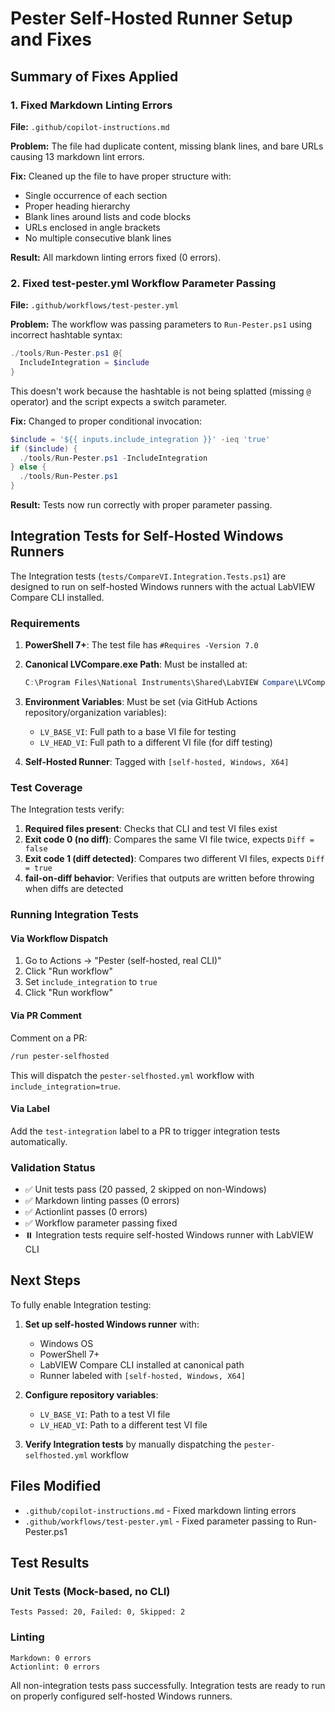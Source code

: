 # Pester Self-Hosted Runner Setup and Fixes

## Summary of Fixes Applied

### 1. Fixed Markdown Linting Errors

**File:** `.github/copilot-instructions.md`

**Problem:** The file had duplicate content, missing blank lines, and bare URLs causing 13 markdown lint errors.

**Fix:** Cleaned up the file to have proper structure with:

- Single occurrence of each section
- Proper heading hierarchy
- Blank lines around lists and code blocks
- URLs enclosed in angle brackets
- No multiple consecutive blank lines

**Result:** All markdown linting errors fixed (0 errors).

### 2. Fixed test-pester.yml Workflow Parameter Passing

**File:** `.github/workflows/test-pester.yml`

**Problem:** The workflow was passing parameters to `Run-Pester.ps1` using incorrect hashtable syntax:

```powershell
./tools/Run-Pester.ps1 @{
  IncludeIntegration = $include
}
```

This doesn't work because the hashtable is not being splatted (missing `@` operator) and the script expects a switch parameter.

**Fix:** Changed to proper conditional invocation:

```powershell
$include = '${{ inputs.include_integration }}' -ieq 'true'
if ($include) {
  ./tools/Run-Pester.ps1 -IncludeIntegration
} else {
  ./tools/Run-Pester.ps1
}
```

**Result:** Tests now run correctly with proper parameter passing.

## Integration Tests for Self-Hosted Windows Runners

The Integration tests (`tests/CompareVI.Integration.Tests.ps1`) are designed to run on self-hosted Windows runners with the actual LabVIEW Compare CLI installed.

### Requirements

1. **PowerShell 7+**: The test file has `#Requires -Version 7.0`

2. **Canonical LVCompare.exe Path**: Must be installed at:

   ```powershell
   C:\Program Files\National Instruments\Shared\LabVIEW Compare\LVCompare.exe
   ```

3. **Environment Variables**: Must be set (via GitHub Actions repository/organization variables):
   - `LV_BASE_VI`: Full path to a base VI file for testing
   - `LV_HEAD_VI`: Full path to a different VI file (for diff testing)

4. **Self-Hosted Runner**: Tagged with `[self-hosted, Windows, X64]`

### Test Coverage

The Integration tests verify:

1. **Required files present**: Checks that CLI and test VI files exist
2. **Exit code 0 (no diff)**: Compares the same VI file twice, expects `Diff = false`
3. **Exit code 1 (diff detected)**: Compares two different VI files, expects `Diff = true`
4. **fail-on-diff behavior**: Verifies that outputs are written before throwing when diffs are detected

### Running Integration Tests

#### Via Workflow Dispatch

1. Go to Actions → "Pester (self-hosted, real CLI)"
2. Click "Run workflow"
3. Set `include_integration` to `true`
4. Click "Run workflow"

#### Via PR Comment

Comment on a PR:

```bash
/run pester-selfhosted
```

This will dispatch the `pester-selfhosted.yml` workflow with `include_integration=true`.

#### Via Label

Add the `test-integration` label to a PR to trigger integration tests automatically.

### Validation Status

- ✅ Unit tests pass (20 passed, 2 skipped on non-Windows)
- ✅ Markdown linting passes (0 errors)
- ✅ Actionlint passes (0 errors)
- ✅ Workflow parameter passing fixed
- ⏸️ Integration tests require self-hosted Windows runner with LabVIEW CLI

## Next Steps

To fully enable Integration testing:

1. **Set up self-hosted Windows runner** with:
   - Windows OS
   - PowerShell 7+
   - LabVIEW Compare CLI installed at canonical path
   - Runner labeled with `[self-hosted, Windows, X64]`

2. **Configure repository variables**:
   - `LV_BASE_VI`: Path to a test VI file
   - `LV_HEAD_VI`: Path to a different test VI file

3. **Verify Integration tests** by manually dispatching the `pester-selfhosted.yml` workflow

## Files Modified

- `.github/copilot-instructions.md` - Fixed markdown linting errors
- `.github/workflows/test-pester.yml` - Fixed parameter passing to Run-Pester.ps1

## Test Results

### Unit Tests (Mock-based, no CLI)

```text
Tests Passed: 20, Failed: 0, Skipped: 2
```

### Linting

```text
Markdown: 0 errors
Actionlint: 0 errors
```

All non-integration tests pass successfully. Integration tests are ready to run on properly configured self-hosted Windows runners.
